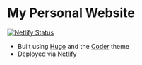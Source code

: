 # My Personal Website
[![Netlify Status](https://api.netlify.com/api/v1/badges/8803cf14-9c15-4666-a8be-8be8f88b1bf9/deploy-status)](https://app.netlify.com/sites/brentonmallen/deploys)

- Built using [Hugo](https://gohugo.io/)
and the [Coder](https://github.com/luizdepra/hugo-coder/)
theme
- Deployed via [Netlify](https://www.netlify.com/)

